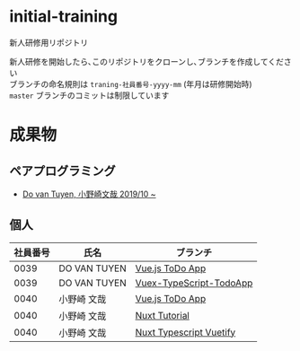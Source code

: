 # initial-training
新人研修用リポジトリ  

新人研修を開始したら､このリポジトリをクローンし､ブランチを作成してください  
ブランチの命名規則は `traning-社員番号-yyyy-mm` (年月は研修開始時)  
`master` ブランチのコミットは制限しています  

# 成果物

## ペアプログラミング

- [Do van Tuyen, 小野崎文哉 2019/10 ~ ](https://github.com/j-yado/initial-training/tree/training-13-14-2019-10)  

## 個人

|社員番号|氏名|ブランチ|
|---|---|---|
|0039|DO VAN TUYEN|[Vue.js ToDo App](https://github.com/j-yado/initial-training/tree/training-0039-TodoApp)|
|0039|DO VAN TUYEN|[Vuex-TypeScript-TodoApp](https://github.com/j-yado/initial-training/tree/training-0039-vuex_typescript_todoapp)
|0040|小野崎 文哉|[Vue.js ToDo App](https://github.com/j-yado/initial-training/tree/training-0040)
|0040|小野崎 文哉|[Nuxt Tutorial](https://github.com/j-yado/initial-training/tree/training-0040-nuxt_tutorial)
|0040|小野崎 文哉|[Nuxt Typescript Vuetify](https://github.com/j-yado/initial-training/tree/training-0040-nuxt_typescript_vuetify)
